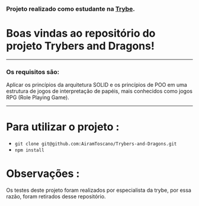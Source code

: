 
### Projeto realizado como estudante na [Trybe](https://www.betrybe.com/).

# Boas vindas ao repositório do projeto Trybers and Dragons!
---

### Os requisitos são:

Aplicar os princípios da arquitetura SOLID e os princípios de POO em uma estrutura de jogos de interpretação de papéis, mais conhecidos como jogos RPG (Role Playing Game).

---
 
# Para utilizar o projeto :
- `git clone git@github.com:AiramToscano/Trybers-and-Dragons.git`
- `npm install`


# Observações :
Os testes deste projeto foram realizados por especialista da trybe, por essa razão, foram retirados desse repositório.
